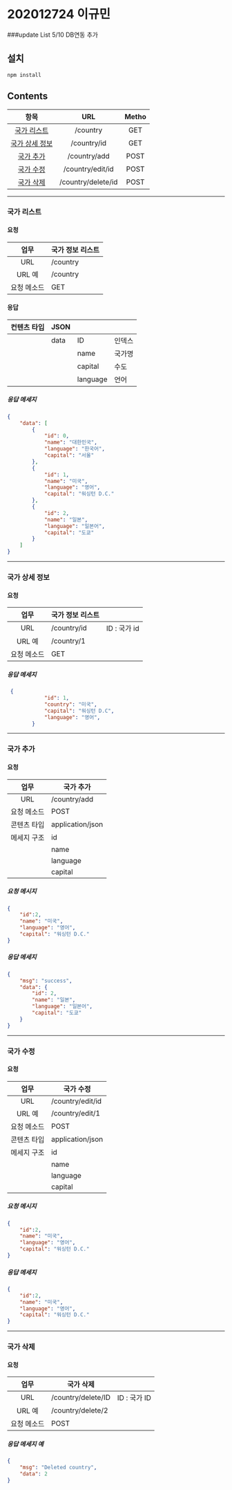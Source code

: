 # 202012724 이규민
###update List
5/10 DB연동 추가
## 설치

``` 
npm install
```

##  Contents


|       항목       |     URL     | Metho  |
| :--------------: | :---------: | :----: |
| [국가 리스트](#국가-정보-리스트) |  /country   |  GET   |
|  [국가 상세 정보](#국가-상세-정보)  | /country/id |  GET   |
|    [국가 추가](#국가-추가)     |  /country/add   |  POST  |
|    [국가 수정](#국가-수정)     |  /country/edit/id   |  POST   |
|    [국가 삭제](#국가-삭제)     | /country/delete/id | POST |

---

### 국가 리스트

#### 요청

|    업무     | 국가 정보 리스트 |
| :---------: | ---------------- |
|     URL     | /country         |
|   URL 예    | /country         |
| 요청 메소드 | GET              |

#### 응답

| 컨텐츠 타입 | JSON  |          |         |
| ----------- | ----- | -------- | ------- |
|             | data  | ID       | 인덱스  |
|             |       | name  | 국가명  |
|             |       | capital  | 수도    |
|             |       | language     | 언어    |

##### 응답 메세지

```  json
{
    "data": [
        {
            "id": 0,
            "name": "대한민국",
            "language": "한국어",
            "capital": "서울"
        },
        {
            "id": 1,
            "name": "미국",
            "language": "영어",
            "capital": "워싱턴 D.C."
        },
        {
            "id": 2,
            "name": "일본",
            "language": "일본어",
            "capital": "도쿄"
        }
    ]
}
```

--------

### 국가 상세 정보

#### 요청

|    업무     | 국가 정보 리스트 |              |
| :---------: | ---------------- | ------------ |
|     URL     | /country/id      | ID : 국가 id |
|   URL 예    | /country/1       |              |
| 요청 메소드 | GET              |             |


##### 응답 메세지

```  json
 {
            "id": 1,
            "country": "미국",
            "capital": "워싱턴 D.C",
            "language": "영어",
        }
```

------

### 국가 추가

#### 요청

|    업무     | 국가 추가 |
| :---------: | ---------------- |
|     URL     | /country/add         |
| 요청 메소드 | POST             |
| 콘텐츠 타입 | application/json |
| 메세지 구조 | id          |
|             | name          |
|             | language             |
|             | capital         |

##### 요청 메시지

``` json
{
    "id":2,
    "name": "미국",
    "language": "영어",
    "capital": "워싱턴 D.C."
}
```

##### 응답 메세지

```  json
{
    "msg": "success",
    "data": {
        "id": 2,
        "name": "일본",
        "language": "일본어",
        "capital": "도쿄"
    }
}
```

-------

### 국가 수정

#### 요청

|    업무     | 국가 수정 |
| :---------: | ---------------- |
|     URL     | /country/edit/id         |
|   URL 예    | /country/edit/1         |
| 요청 메소드 | POST         |
| 콘텐츠 타입 | application/json |
| 메세지 구조 | id          |
|             | name          |
|             | language             |
|             | capital         |

##### 요청 메시지

``` json
{
    "id":2,
    "name": "미국",
    "language": "영어",
    "capital": "워싱턴 D.C."
}
```



##### 응답 메세지

```  json
{
    "id":2,
    "name": "미국",
    "language": "영어",
    "capital": "워싱턴 D.C."
}

```

-----

### 국가 삭제

#### 요청

|    업무     | 국가 삭제 |              |
| :---------: | ---------------- | ------------ |
|     URL     | /country/delete/ID      | ID : 국가 ID |
|   URL 예    | /country/delete/2      |              |
| 요청 메소드 | POST           |              |


##### 응답 메세지 예

```  json
{
    "msg": "Deleted country",
    "data": 2
}
```

